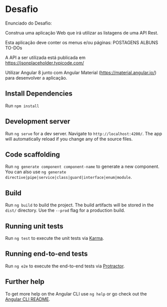 # Desafio

Enunciado do Desafio:

Construa uma aplicação Web que irá utilizar as listagens de uma API Rest.

Esta aplicação deve conter os menus e/ou páginas:
POSTAGENS
ALBUNS
TO-DOs

A API a ser utilizada está publicada em https://jsonplaceholder.typicode.com/

Utilizar Angular 8 junto com Angular Material (https://material.angular.io/) para desenvolver a aplicação.

## Install Dependencies

Run `npm install`

## Development server

Run `ng serve` for a dev server. Navigate to `http://localhost:4200/`. The app will automatically reload if you change any of the source files.

## Code scaffolding

Run `ng generate component component-name` to generate a new component. You can also use `ng generate directive|pipe|service|class|guard|interface|enum|module`.

## Build

Run `ng build` to build the project. The build artifacts will be stored in the `dist/` directory. Use the `--prod` flag for a production build.

## Running unit tests

Run `ng test` to execute the unit tests via [Karma](https://karma-runner.github.io).

## Running end-to-end tests

Run `ng e2e` to execute the end-to-end tests via [Protractor](http://www.protractortest.org/).

## Further help

To get more help on the Angular CLI use `ng help` or go check out the [Angular CLI README](https://github.com/angular/angular-cli/blob/master/README.md).
